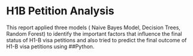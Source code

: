 # H1B Petition Analysis

This report applied three models ( Naive Bayes Model, Decision Trees, Random Forest) to identify the important factors that influence the final status of H1-B visa petitions and also tried to predict the final outcome of H1-B visa petitions using ##Python.





